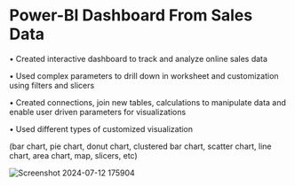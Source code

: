 # Power-BI Dashboard From Sales Data


• Created interactive dashboard to track and analyze online sales data

• Used complex parameters to drill down in worksheet and customization using filters and slicers

• Created connections, join new tables, calculations to manipulate data and enable user driven parameters for visualizations

• Used different types of customized visualization 

(bar chart, pie chart, donut chart, clustered bar chart, scatter chart, line chart, area chart, map, slicers, etc)

![Screenshot 2024-07-12 175904](https://github.com/user-attachments/assets/18bf5cff-a33e-48da-acc9-0a1d59447514)
